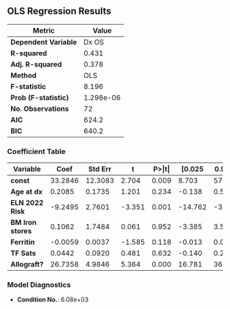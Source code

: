 ## OLS Regression Results


| Metric               | Value        |
|----------------------|-------------|
| **Dependent Variable**  | Dx OS |
| **R-squared**          | 0.431 |
| **Adj. R-squared**     | 0.378 |
| **Method**             | OLS |
| **F-statistic**        | 8.196 |
| **Prob (F-statistic)** | 1.298e-06 |
| **No. Observations**   | 72 |
| **AIC**                | 624.2 |
| **BIC**                | 640.2 |

### **Coefficient Table**

| Variable | Coef | Std Err | t | P&gt;\|t\| | [0.025 | 0.975] |
|--------|--------|--------|--------|--------|--------|--------|
| **const** | 33.2846 | 12.3083 | 2.704 | 0.009 | 8.703 | 57.866 |
| **Age at dx** | 0.2085 | 0.1735 | 1.201 | 0.234 | -0.138 | 0.555 |
| **ELN 2022 Risk** | -9.2495 | 2.7601 | -3.351 | 0.001 | -14.762 | -3.737 |
| **BM Iron stores** | 0.1062 | 1.7484 | 0.061 | 0.952 | -3.385 | 3.598 |
| **Ferritin** | -0.0059 | 0.0037 | -1.585 | 0.118 | -0.013 | 0.002 |
| **TF Sats** | 0.0442 | 0.0920 | 0.481 | 0.632 | -0.140 | 0.228 |
| **Allograft?** | 26.7358 | 4.9846 | 5.364 | 0.000 | 16.781 | 36.691 |

### **Model Diagnostics**
- **Condition No.**: 6.08e+03
